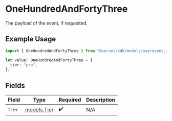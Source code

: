 # OneHundredAndFortyThree

The payload of the event, if requested.

## Example Usage

```typescript
import { OneHundredAndFortyThree } from "@vercel/sdk/models/userevent.js";

let value: OneHundredAndFortyThree = {
  tier: "pro",
};
```

## Fields

| Field                            | Type                             | Required                         | Description                      |
| -------------------------------- | -------------------------------- | -------------------------------- | -------------------------------- |
| `tier`                           | [models.Tier](../models/tier.md) | :heavy_check_mark:               | N/A                              |